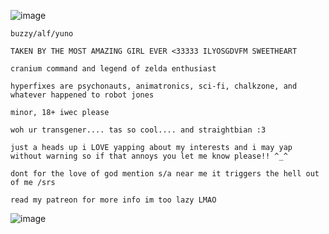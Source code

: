 ![image](https://github.com/craniumcommand/tweekbroskicoffee/assets/137795848/87278488-afc0-4f7a-a2e1-e3ca7501a009)

`buzzy/alf/yuno`

`TAKEN BY THE MOST AMAZING GIRL EVER <33333 ILYOSGDVFM SWEETHEART`

`cranium command and legend of zelda enthusiast`

`hyperfixes are psychonauts, animatronics, sci-fi, chalkzone, and whatever happened to robot jones`

`minor, 18+ iwec please`

`woh ur transgener.... tas so cool.... and straightbian :3`

`just a heads up i LOVE yapping about my interests and i may yap without warning so if that annoys you let me know please!! ^_^`

`dont for the love of god mention s/a near me it triggers the hell out of me /srs`

`read my patreon for more info im too lazy LMAO`

![image](https://github.com/craniumcommand/tweekbroskicoffee/assets/137795848/e0a3d7cf-7bd2-480c-8fb1-46b41d61773b)
